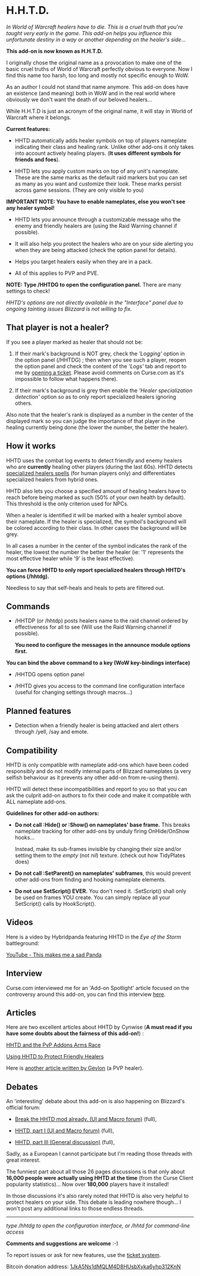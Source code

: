 H.H.T.D.
========

*In World of Warcraft healers have to die. This is a cruel truth that you're
taught very early in the game. This add-on helps you influence this unfortunate
destiny in a way or another depending on the healer's side...*

**This add-on is now known as H.H.T.D.**

I originally chose the original name as a provocation to make one of the basic
cruel truths of World of Warcraft perfectly obvious to everyone. Now I find
this name too harsh, too long and mostly not specific enough to WoW.

As an author I could not stand that name anymore. This add-on does have an
existence (and meaning) both in WoW and in the real world where obviously we
don't want the death of our beloved healers...

While H.H.T.D is just an acronym of the original name, it will stay in World of
Warcraft where it belongs.


**Current features:**

- HHTD automatically adds healer symbols on top of players nameplate indicating
  their class and healing rank. Unlike other add-ons it only takes into account
  actively healing players. (**It uses different symbols for friends and foes**).

- HHTD lets you apply custom marks on top of any unit's nameplate. These are the
  same marks as the default raid markers but you can set as many as you want
  and customize their look.
  These marks persist across game sessions. (They are only visible to you)

**IMPORTANT NOTE: You have to enable nameplates, else you won't see any healer symbol!**

- HHTD lets you announce through a customizable message who the
  enemy and friendly healers are (using the Raid Warning channel if possible).

- It will also help you protect the healers who are on your side alerting you
  when they are being attacked (check the option panel for details).

- Helps you target healers easily when they are in a pack.

- All of this applies to PVP and PVE.

**NOTE: Type /HHTDG to open the configuration panel.** There are many settings
to check!

*HHTD's options are not directly available in the "Interface" panel due to ongoing tainting issues Blizzard is not willing to fix.*

That player is not a healer?
----------------------------

If you see a player marked as healer that should not be:

1. If their mark's background is NOT grey, check the *'Logging'* option in the
option panel (/HHTDG) ; then when you see such a player, reopen the option
panel and check the content of the *'Logs'* tab and report to me by [opening a ticket][tickets].
Please avoid comments on Curse.com as it's impossible to follow what happens
there).

2. If their mark's background is grey then enable the *'Healer specialization
detection'* option so as to only report specialized healers ignoring others.

Also note that the healer's rank is displayed as a number in the center of the
displayed mark so you can judge the importance of that player in the healing
currently being done (the lower the number, the better the healer).

How it works
------------

HHTD uses the combat log events to detect friendly and enemy healers who are
**currently** healing other players (during the last 60s).
HHTD detects [specialized healers spells][spelllist] (for human players only)
and differentiates specialized healers from hybrid ones.

HHTD also lets you choose a specified amount of healing healers have to
reach before being marked as such (50% of your own health by default).
This threshold is the only criterion used for NPCs.

When a healer is identified it will be marked with a healer symbol above
their nameplate. If the healer is specialized, the symbol's background
will be colored according to their class. In other cases the background will be
grey.

In all cases a number in the center of the symbol indicates the rank of the
healer, the lowest the number the better the healer (ie: '1' represents the
most effective healer while '9' is the least effective).

**You can force HHTD to only report specialized healers through HHTD's options (/hhtdg).**

Needless to say that self-heals and heals to pets are filtered out.


Commands
--------

- /HHTDP (or /hhtdp) posts healers name to the raid channel ordered by
  effectiveness for all to see (Will use the Raid Warning channel if possible).
  
  **You need to configure the messages in the announce module options first.**

**You can bind the above command to a key (WoW key-bindings interface)**

- /HHTDG opens option panel

- /HHTD gives you access to the command line configuration interface (useful
  for changing settings through macros...)


Planned features
----------------

- Detection when a friendly healer is being attacked and alert others through
  /yell, /say and emote.


Compatibility
-------------

HHTD is only compatible with nameplate add-ons which have been coded
responsibly and do not modify internal parts of Blizzard nameplates (a very
selfish behaviour as it prevents any other add-on from re-using them).

HHTD will detect these incompatibilities and report to you so that you can ask
the culprit add-on authors to fix their code and make it compatible with ALL
nameplate add-ons.

**Guidelines for other add-on authors:**

- **Do not call :Hide() or :Show() on nameplates' base frame.** This breaks
  nameplate tracking for other add-ons by unduly firing OnHide/OnShow hooks...

  Instead, make its sub-frames invisible by changing their size and/or setting them to
  the _empty_ (not _nil_) texture. (check out how TidyPlates does)

- **Do not call :SetParent() on nameplates' subframes**, this would prevent other
  add-ons from finding and hooking nameplate elements.

- **Do not use SetScript() EVER.** You don't need it. :SetScript() shall only
  be used on frames  YOU create. You can simply replace all your SetScript()
  calls by HookScript().


Videos
------

Here is a video by Hybridpanda featuring HHTD in the *Eye of the Storm*
battleground:

[YouTube - This makes me a sad Panda][video1]

Interview
---------

Curse.com interviewed me for an 'Add-on Spotlight' article focused on the
controversy around this add-on, you can find this interview [here][interview1].

Articles
--------

Here are two excellent articles about HHTD by Cynwise (**A must read if you
have some doubts about the fairness of this add-on!**) :

 [HHTD and the PvP Addons Arms Race][article1]

 [Using HHTD to Protect Friendly Healers][article3]

Here is [another article written by Gevlon][article2] (a PVP healer).


Debates
-------

An 'interesting' debate about this add-on is also happening on Blizzard's official forum:

- [Break the HHTD mod already. (UI and Macro forum)][debate4] (full),

- [HHTD, part I (UI and Macro forum)][debate1] (full),

- [HHTD, part III (General discussion)][debate3] (full),


Sadly, as a European I cannot participate but I'm reading those threads with great interest.

The funniest part about all those 26 pages discussions is that only about
**16,000 people were actually using HHTD at the time** (from the Curse Client
popularity statistics)... Now over **180,000** players have it installed!

In those discussions it's also rarely noted that HHTD is also very helpful to
protect healers on your side.  This debate is leading nowhere though... I won't
post any additional links to those endless threads.


******************************************

*type /hhtdg to open the configuration interface, or /hhtd for command-line access*


**Comments and suggestions are welcome** :-)

To report issues or ask for new features, use the [ticket system][tickets].

Bitcoin donation address: [1JkA5Ns1dMQLM4D8HUsbXyka6yhp312KnN](https://blockchain.info/address/1JkA5Ns1dMQLM4D8HUsbXyka6yhp312KnN)

[tickets]: https://www.wowace.com/addons/h-h-t-d/tickets/
[dev]: https://www.2072productions.com/to/hhtd_dev
[forum]: https://www.wowace.com/addons/h-h-t-d/forum/


[debate1]: https://us.battle.net/wow/en/forum/topic/2211922815

[debate3]: https://us.battle.net/wow/en/forum/topic/2228224992

[debate4]: https://us.battle.net/wow/en/forum/topic/2191131447



[article1]: https://cynwise.wordpress.com/2011/03/22/healers-have-to-die-and-the-pvp-addons-arms-race/
[article2]: https://greedygoblin.blogspot.com/2011/05/healers-have-to-die.html
[article3]: https://cynwise.wordpress.com/2011/09/16/using-healers-have-to-die-to-protect-friendly-healers/

[interview1]: https://www.curse.com/spotlight/addons/wow/45369-healershavetodie-wow-mod-spotlight

[video1]: https://www.youtube.com/watch?v=bDdmD6Lx87g

[mop]: https://www.2072productions.com/images/ah-mop-75x75-11-4-11.jpg "Mist of Pandaria Beta"
[spelllist]: https://www.wowace.com/addons/h-h-t-d/pages/specialized-healers-spells/
